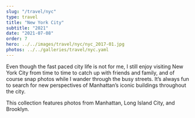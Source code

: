 ```yaml
---
slug: "/travel/nyc"
type: travel
title: "New York City"
subtitle: "2021"
date: "2021-07-08"
order: 7
hero: ../../images/travel/nyc/nyc_2017-01.jpg
photos: ../../galleries/travel/nyc.yaml
---
```


Even though the fast paced city life is not for me, I still enjoy visiting New York City from time to time to catch up with friends and family, and of course snap photos while I wander through the busy streets. It’s always fun to search for new perspectives of Manhattan’s iconic buildings throughout the city.

This collection features photos from Manhattan, Long Island City, and Brooklyn.